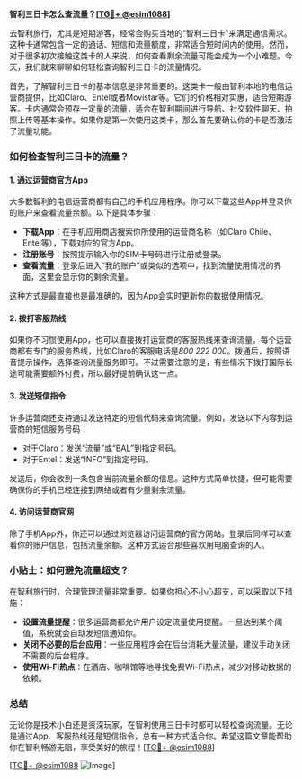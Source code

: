 **智利三日卡怎么查流量？[[TG💪+ @esim1088](https://t.me/s/esim1088)]**

去智利旅行，尤其是短期游客，经常会购买当地的“智利三日卡”来满足通信需求。这种卡通常包含一定的通话、短信和流量额度，非常适合短时间内的使用。然而，对于很多初次接触这类卡的人来说，如何查看剩余流量可能会成为一个小难题。今天，我们就来聊聊如何轻松查询智利三日卡的流量情况。

首先，了解智利三日卡的基本信息是非常重要的。这类卡一般由智利本地的电信运营商提供，比如Claro、Entel或者Movistar等。它们的价格相对实惠，适合短期游客。卡内通常会预存一定量的流量，适合在智利期间进行导航、社交软件聊天、拍照上传等基本操作。如果你是第一次使用这类卡，那么首先要确认你的卡是否激活了流量功能。

### 如何检查智利三日卡的流量？

#### 1. **通过运营商官方App**
大多数智利的电信运营商都有自己的手机应用程序。你可以下载这些App并登录你的账户来查看流量余额。以下是具体步骤：

- **下载App**：在手机应用商店搜索你所使用的运营商名称（如Claro Chile、Entel等），下载对应的官方App。
- **注册账号**：按照提示输入你的SIM卡号码进行注册或登录。
- **查看流量**：登录后进入“我的账户”或类似的选项中，找到流量使用情况的界面，这里会显示你的剩余流量。

这种方式是最直接也是最准确的，因为App会实时更新你的数据使用情况。

#### 2. **拨打客服热线**
如果你不习惯使用App，也可以直接拨打运营商的客服热线来查询流量。每个运营商都有专门的服务热线，比如Claro的客服电话是*800 222 000*。拨通后，按照语音提示操作，选择查询流量服务即可。不过需要注意的是，有些情况下拨打国际长途可能需要额外付费，所以最好提前确认这一点。

#### 3. **发送短信指令**
许多运营商还支持通过发送特定的短信代码来查询流量。例如，发送以下内容到运营商的短信服务号码：
- 对于Claro：发送“流量”或“BAL”到指定号码。
- 对于Entel：发送“INFO”到指定号码。

发送后，你会收到一条包含当前流量余额的信息。这种方式简单快捷，但可能需要确保你的手机已经连接到网络或者有少量剩余流量。

#### 4. **访问运营商官网**
除了手机App外，你还可以通过浏览器访问运营商的官方网站。登录后同样可以查看你的账户信息，包括流量余额。这种方式适合那些喜欢用电脑查询的人。

### 小贴士：如何避免流量超支？

在智利旅行时，合理管理流量非常重要。如果你担心不小心超支，可以采取以下措施：

- **设置流量提醒**：很多运营商都允许用户设定流量使用提醒。一旦达到某个阈值，系统就会自动发短信通知你。
- **关闭不必要的后台应用**：一些应用程序会在后台消耗大量流量，建议手动关闭不需要的后台程序。
- **使用Wi-Fi热点**：在酒店、咖啡馆等地寻找免费Wi-Fi热点，减少对移动数据的依赖。

### 总结

无论你是技术小白还是资深玩家，在智利使用三日卡时都可以轻松查询流量。无论是通过App、客服热线还是短信指令，总有一种方式适合你。希望这篇文章能帮助你在智利畅游无阻，享受美好的旅程！[[TG💪+ @esim1088](https://t.me/s/esim1088)]

[[TG💪+ @esim1088](https://t.me/s/esim1088) ![Image](https://i.postimg.cc/4NQfJmqS/Snipaste-2025-05-13-00-14-12.png)]